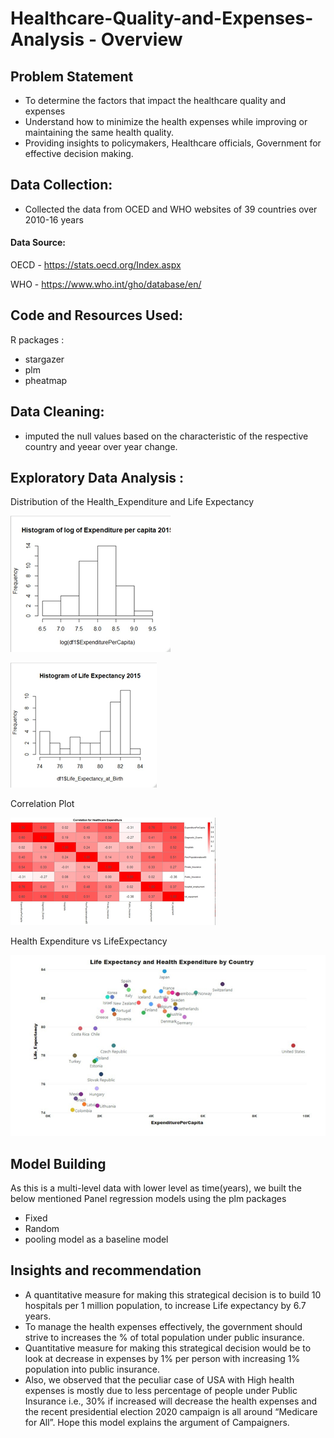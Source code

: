 # Healthcare-Quality-and-Expenses-Analysis - Overview

## Problem Statement
* To determine the factors that impact the healthcare quality and expenses
* Understand how to minimize the health expenses while improving or maintaining the same health quality. 
* Providing insights to policymakers, Healthcare officials, Government for effective decision making.

## Data Collection:
* Collected the data from OCED and WHO websites of 39 countries over 2010-16 years
#### Data Source: 
OECD - https://stats.oecd.org/Index.aspx

WHO  - https://www.who.int/gho/database/en/


## Code and Resources Used:
R packages : 
* stargazer
* plm
* pheatmap


## Data Cleaning:
* imputed the null values based on the characteristic of the respective country and yeear over year change.

## Exploratory Data Analysis :
Distribution of the Health_Expenditure and Life Expectancy

![EDA](https://github.com/vinayreddy115/Healthcare-Quality-and-Expenses-Analysis/blob/main/Images/Distribution%20of%20Expenditure%20data.png)

![EDA](https://github.com/vinayreddy115/Healthcare-Quality-and-Expenses-Analysis/blob/main/Images/Distribution%20of%20Life%20Expectancy%20data.png)

Correlation Plot

![EDA](https://github.com/vinayreddy115/Healthcare-Quality-and-Expenses-Analysis/blob/main/Images/Correlation%20plot.png)

Health Expenditure vs LifeExpectancy

![EDA](https://github.com/vinayreddy115/Healthcare-Quality-and-Expenses-Analysis/blob/main/Images/LifeExpectancy%20vs%20Healthcare%20Expenditure.png)


## Model Building
As this is a multi-level data with lower level as time(years), we built the below mentioned Panel regression models using the plm packages 
* Fixed
* Random 
* pooling model as a baseline model 

## Insights and recommendation 
* A quantitative measure for making this strategical decision is to build 10 hospitals per 1
million population, to increase Life expectancy by 6.7 years.
* To manage the health expenses effectively, the government should strive to increases the
% of total population under public insurance.
* Quantitative measure for making this strategical decision would be to look at decrease in
expenses by 1% per person with increasing 1% population into public insurance.
* Also, we observed that the peculiar case of USA with High health expenses is mostly due
to less percentage of people under Public Insurance i.e., 30% if increased will decrease the
health expenses and the recent presidential election 2020 campaign is all around “Medicare
for All”. Hope this model explains the argument of Campaigners. 



